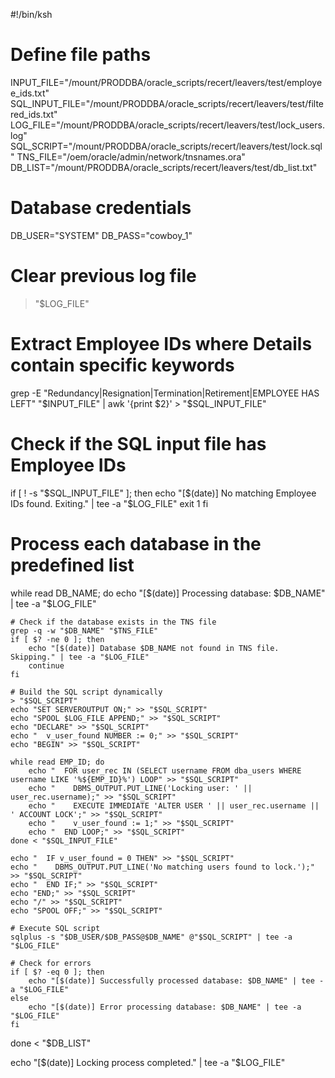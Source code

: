 #!/bin/ksh

# Define file paths
INPUT_FILE="/mount/PRODDBA/oracle_scripts/recert/leavers/test/employee_ids.txt"
SQL_INPUT_FILE="/mount/PRODDBA/oracle_scripts/recert/leavers/test/filtered_ids.txt"
LOG_FILE="/mount/PRODDBA/oracle_scripts/recert/leavers/test/lock_users.log"
SQL_SCRIPT="/mount/PRODDBA/oracle_scripts/recert/leavers/test/lock.sql"
TNS_FILE="/oem/oracle/admin/network/tnsnames.ora"
DB_LIST="/mount/PRODDBA/oracle_scripts/recert/leavers/test/db_list.txt"

# Database credentials
DB_USER="SYSTEM"
DB_PASS="cowboy_1"

# Clear previous log file
> "$LOG_FILE"

# Extract Employee IDs where Details contain specific keywords
grep -E "Redundancy|Resignation|Termination|Retirement|EMPLOYEE HAS LEFT" "$INPUT_FILE" | awk '{print $2}' > "$SQL_INPUT_FILE"

# Check if the SQL input file has Employee IDs
if [ ! -s "$SQL_INPUT_FILE" ]; then
    echo "[$(date)] No matching Employee IDs found. Exiting." | tee -a "$LOG_FILE"
    exit 1
fi

# Process each database in the predefined list
while read DB_NAME; do
    echo "[$(date)] Processing database: $DB_NAME" | tee -a "$LOG_FILE"

    # Check if the database exists in the TNS file
    grep -q -w "$DB_NAME" "$TNS_FILE"
    if [ $? -ne 0 ]; then
        echo "[$(date)] Database $DB_NAME not found in TNS file. Skipping." | tee -a "$LOG_FILE"
        continue
    fi

    # Build the SQL script dynamically
    > "$SQL_SCRIPT"
    echo "SET SERVEROUTPUT ON;" >> "$SQL_SCRIPT"
    echo "SPOOL $LOG_FILE APPEND;" >> "$SQL_SCRIPT"
    echo "DECLARE" >> "$SQL_SCRIPT"
    echo "  v_user_found NUMBER := 0;" >> "$SQL_SCRIPT"
    echo "BEGIN" >> "$SQL_SCRIPT"

    while read EMP_ID; do
        echo "  FOR user_rec IN (SELECT username FROM dba_users WHERE username LIKE '%${EMP_ID}%') LOOP" >> "$SQL_SCRIPT"
        echo "    DBMS_OUTPUT.PUT_LINE('Locking user: ' || user_rec.username);" >> "$SQL_SCRIPT"
        echo "    EXECUTE IMMEDIATE 'ALTER USER ' || user_rec.username || ' ACCOUNT LOCK';" >> "$SQL_SCRIPT"
        echo "    v_user_found := 1;" >> "$SQL_SCRIPT"
        echo "  END LOOP;" >> "$SQL_SCRIPT"
    done < "$SQL_INPUT_FILE"

    echo "  IF v_user_found = 0 THEN" >> "$SQL_SCRIPT"
    echo "    DBMS_OUTPUT.PUT_LINE('No matching users found to lock.');" >> "$SQL_SCRIPT"
    echo "  END IF;" >> "$SQL_SCRIPT"
    echo "END;" >> "$SQL_SCRIPT"
    echo "/" >> "$SQL_SCRIPT"
    echo "SPOOL OFF;" >> "$SQL_SCRIPT"

    # Execute SQL script
    sqlplus -s "$DB_USER/$DB_PASS@$DB_NAME" @"$SQL_SCRIPT" | tee -a "$LOG_FILE"

    # Check for errors
    if [ $? -eq 0 ]; then
        echo "[$(date)] Successfully processed database: $DB_NAME" | tee -a "$LOG_FILE"
    else
        echo "[$(date)] Error processing database: $DB_NAME" | tee -a "$LOG_FILE"
    fi

done < "$DB_LIST"

echo "[$(date)] Locking process completed." | tee -a "$LOG_FILE"

